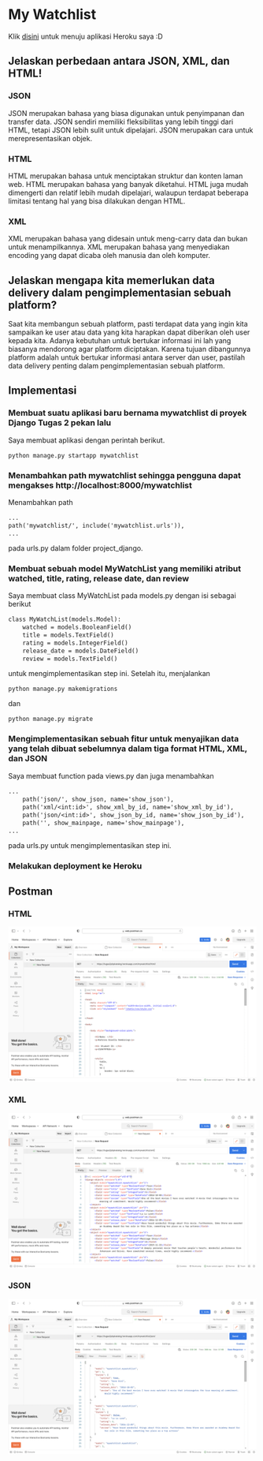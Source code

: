 # My Watchlist


Klik [disini](https://tugas2pbpkatalog.herokuapp.com/mywatchlist/) untuk menuju aplikasi Heroku saya :D

## Jelaskan perbedaan antara JSON, XML, dan HTML!
### JSON
JSON merupakan bahasa yang biasa digunakan untuk penyimpanan dan transfer data. JSON sendiri memiliki fleksibilitas yang lebih tinggi dari HTML, tetapi JSON lebih sulit untuk dipelajari. JSON merupakan cara untuk merepresentasikan objek.

### HTML
HTML merupakan bahasa untuk menciptakan struktur dan konten laman web. HTML merupakan bahasa yang banyak diketahui. HTML juga mudah dimengerti dan relatif lebih mudah dipelajari, walaupun terdapat beberapa limitasi tentang hal yang bisa dilakukan dengan HTML.

### XML
XML merupakan bahasa yang didesain untuk meng-carry data dan bukan untuk menampilkannya. XML merupakan bahasa yang menyediakan encoding yang dapat dicaba oleh manusia dan oleh komputer.

## Jelaskan mengapa kita memerlukan data delivery dalam pengimplementasian sebuah platform?
Saat kita membangun sebuah platform, pasti terdapat data yang ingin kita sampaikan ke user atau data yang kita harapkan dapat diberikan oleh user kepada kita. Adanya kebutuhan untuk bertukar informasi ini lah yang biasanya mendorong agar platform diciptakan. Karena tujuan dibangunnya platform adalah untuk bertukar informasi antara server dan user, pastilah data delivery penting dalam pengimplementasian sebuah platform.

## Implementasi

### Membuat suatu aplikasi baru bernama mywatchlist di proyek Django Tugas 2 pekan lalu
Saya membuat aplikasi dengan perintah berikut.
```
python manage.py startapp mywatchlist
```

### Menambahkan path mywatchlist sehingga pengguna dapat mengakses http://localhost:8000/mywatchlist
Menambahkan path
```
...
path('mywatchlist/', include('mywatchlist.urls')),
...
```
pada urls.py dalam folder project_django.

### Membuat sebuah model MyWatchList yang memiliki atribut watched, title, rating, release date, dan review
Saya membuat class MyWatchList pada models.py dengan isi sebagai berikut
```
class MyWatchList(models.Model):
    watched = models.BooleanField()
    title = models.TextField()
    rating = models.IntegerField()
    release_date = models.DateField()
    review = models.TextField()
```
untuk mengimplementasikan step ini. Setelah itu, menjalankan 
```
python manage.py makemigrations
```
dan
```
python manage.py migrate
```

### Mengimplementasikan sebuah fitur untuk menyajikan data yang telah dibuat sebelumnya dalam tiga format HTML, XML, dan JSON
Saya membuat function pada views.py dan juga menambahkan
```
...
    path('json/', show_json, name='show_json'),
    path('xml/<int:id>', show_xml_by_id, name='show_xml_by_id'),
    path('json/<int:id>', show_json_by_id, name='show_json_by_id'),
    path('', show_mainpage, name='show_mainpage'),
...
```
pada urls.py untuk mengimplementasikan step ini.

### Melakukan deployment ke Heroku

## Postman
### HTML
![HTML](https://github.com/katrinagisellaui/tugas2pbp/blob/main/mywatchlist/Postman/Screen%20Shot%202022-09-22%20at%2000.42.02.png)

### XML
![XML](https://github.com/katrinagisellaui/tugas2pbp/blob/main/mywatchlist/Postman/Screen%20Shot%202022-09-22%20at%2000.42.15.png)

### JSON
![JSON](https://github.com/katrinagisellaui/tugas2pbp/blob/main/mywatchlist/Postman/Screen%20Shot%202022-09-22%20at%2000.43.04.png)